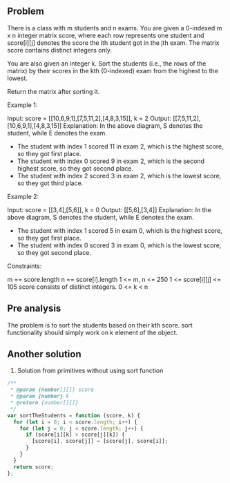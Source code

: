 ## Problem

There is a class with m students and n exams. You are given a 0-indexed m x n integer matrix score, where each row represents one student and score[i][j] denotes the score the ith student got in the jth exam. The matrix score contains distinct integers only.

You are also given an integer k. Sort the students (i.e., the rows of the matrix) by their scores in the kth (0-indexed) exam from the highest to the lowest.

Return the matrix after sorting it.

Example 1:

Input: score = [[10,6,9,1],[7,5,11,2],[4,8,3,15]], k = 2
Output: [[7,5,11,2],[10,6,9,1],[4,8,3,15]]
Explanation: In the above diagram, S denotes the student, while E denotes the exam.

- The student with index 1 scored 11 in exam 2, which is the highest score, so they got first place.
- The student with index 0 scored 9 in exam 2, which is the second highest score, so they got second place.
- The student with index 2 scored 3 in exam 2, which is the lowest score, so they got third place.

Example 2:

Input: score = [[3,4],[5,6]], k = 0
Output: [[5,6],[3,4]]
Explanation: In the above diagram, S denotes the student, while E denotes the exam.

- The student with index 1 scored 5 in exam 0, which is the highest score, so they got first place.
- The student with index 0 scored 3 in exam 0, which is the lowest score, so they got second place.

Constraints:

m == score.length
n == score[i].length
1 <= m, n <= 250
1 <= score[i][j] <= 105
score consists of distinct integers.
0 <= k < n

## Pre analysis

The problem is to sort the students based on their kth score. sort functionality should simply work on k element of the object.

## Another solution

1. Solution from primitives without using sort function

```javascript
/**
 * @param {number[][]} score
 * @param {number} k
 * @return {number[][]}
 */
var sortTheStudents = function (score, k) {
  for (let i = 0; i < score.length; i++) {
    for (let j = 0; j < score.length; j++) {
      if (score[i][k] > score[j][k]) {
        [score[i], score[j]] = [score[j], score[i]];
      }
    }
  }
  return score;
};
```
